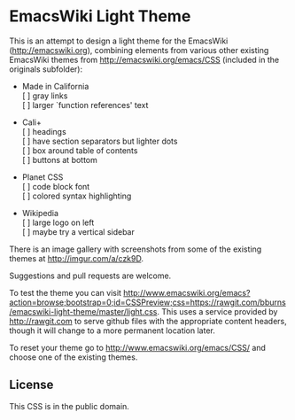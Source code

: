 
EmacsWiki Light Theme
=====================

This is an attempt to design a light theme for the EmacsWiki (http://emacswiki.org), combining elements from various other existing EmacsWiki themes from http://emacswiki.org/emacs/CSS (included in the originals subfolder): 

* Made in California  
 [ ] gray links  
 [ ] larger `function references' text
 
* Cali+  
 [ ] headings  
 [ ] have section separators but lighter dots  
 [ ] box around table of contents  
 [ ] buttons at bottom
 
* Planet CSS  
 [ ] code block font  
 [ ] colored syntax highlighting
 
* Wikipedia  
 [ ] large logo on left  
 [ ] maybe try a vertical sidebar  

There is an image gallery with screenshots from some of the existing themes at http://imgur.com/a/czk9D. 

Suggestions and pull requests are welcome.


To test the theme you can visit  http://www.emacswiki.org/emacs?action=browse;bootstrap=0;id=CSSPreview;css=https://rawgit.com/bburns/emacswiki-light-theme/master/light.css. This uses a service provided by http://rawgit.com to serve github files with the appropriate content headers, though it will change to a more permanent location later. 

To reset your theme go to http://www.emacswiki.org/emacs/CSS/ and choose one of the existing themes. 


License
-------

This CSS is in the public domain. 









